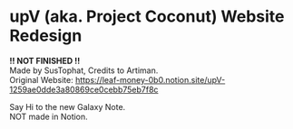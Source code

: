 # **upV (aka. Project Coconut) Website Redesign**
**!! NOT FINISHED !!**<br>
Made by SusTophat, Credits to Artiman.<br>
Original Website: https://leaf-money-0b0.notion.site/upV-1259ae0dde3a80869ce0cebb75eb7f8c<br>

Say Hi to the new Galaxy Note.<br>
NOT made in Notion.